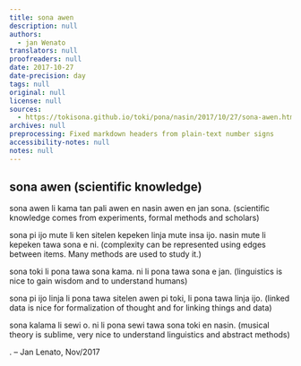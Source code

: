 ```yaml
---
title: sona awen
description: null
authors:
  - jan Wenato
translators: null
proofreaders: null
date: 2017-10-27
date-precision: day
tags: null
original: null
license: null
sources:
  - https://tokisona.github.io/toki/pona/nasin/2017/10/27/sona-awen.html
archives: null
preprocessing: Fixed markdown headers from plain-text number signs
accessibility-notes: null
notes: null
---
```


## sona awen (scientific knowledge)

sona awen li kama tan pali awen en nasin awen en jan sona. (scientific knowledge comes from experiments, formal methods and scholars)

sona pi ijo mute li ken sitelen kepeken linja mute insa ijo. nasin mute li kepeken tawa sona e ni. (complexity can be represented using edges between items. Many methods are used to study it.)

sona toki li pona tawa sona kama. ni li pona tawa sona e jan. (linguistics is nice to gain wisdom and to understand humans)

sona pi ijo linja li pona tawa sitelen awen pi toki, li pona tawa linja ijo. (linked data is nice for formalization of thought and for linking things and data)

sona kalama li sewi o. ni li pona sewi tawa sona toki en nasin. (musical theory is sublime, very nice to understand linguistics and abstract methods)

. – Jan Lenato, Nov/2017
